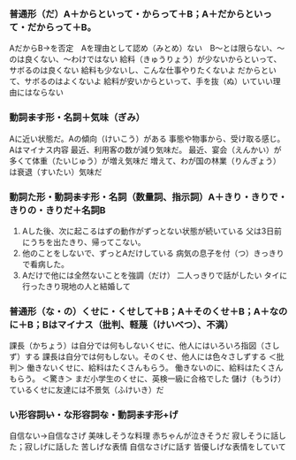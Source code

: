 ### 普通形（だ）A＋からといって・からって＋B；A＋だからといって・だからって＋B。
AだからB→を否定　Aを理由として認め（みとめ）ない　B〜とは限らない、〜のは良くない、〜わけではない
給料（きゅうりょう）が少ないからといって、サボるのは良くない
給料も少ないし、こんな仕事やりたくないよ
だからといて、サボるのはよくないよ
給料が安いからといって、手を抜（ぬ）いていい理由にはならない

### 動詞~~ます~~形・名詞＋気味（ぎみ）
Aに近い状態だ。Aの傾向（けいこう）がある
事態や物事から、受け取る感じ。Aはマイナス内容
最近、利用客の数が減り気味だ。
最近、宴会（えんかい）が多くて体重（たいじゅう）が増え気味だ
増えて、わが国の林業（りんぎょう）は衰退（すいたい）気味だ

### 動詞た形・動詞~~ます~~形・名詞（数量詞、指示詞）A＋きり・きりで・きりの・きりだ＋名詞B
1. Aした後、次に起こるはずの動作がずっとない状態が続いている
父は3日前にうちを出たきり、帰ってこない。
2. 他のことをしないで、ずっとAだけしている
病気の息子を付（つ）きっきりで看病した。
3. Aだけで他には全然ないことを強調（だけ）
二人っきりで話がしたい
タイに行ったきり現地の人と結婚して

### 普通形（な・の）くせに・くせして＋B；A＋そのくせ＋B；A＋なのに＋B；Bはマイナス（批判、軽蔑（けいべつ）、不満）
課長（かちょう）は自分では何もしないくせに、他人にはいろいろ指図（さしず）する
課長は自分では何もしない。そのくせ、他人には色々さしずする
＜批判＞
働きないくせに、給料はたくさんもらう。
働きないのに、給料はたくさんもらう。
＜驚き＞
まだ小学生のくせに、英検一級に合格でした
儲け（もうけ）ているくせに友達には不景気（ふけいき）だ

### い形容詞~~い~~・な形容詞~~な~~・動詞~~ます~~形+げ
自信ない→自信なさげ
美味しそうな料理
赤ちゃんが泣きそうだ
寂しそうに話した；寂しげに話した
苦しげな表情
自信なさげに話す
皆優しげな表情をしていて


